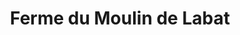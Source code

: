 ---
title: "Ferme du Moulin de Labat"
url: /eugenie-les-bains/ferme-du-moulin-de-labat/
shop: Hofladen
---